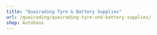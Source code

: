 ```yaml
---
title: "Quairading Tyre & Battery Supplies"
url: /quairading/quairading-tyre-und-battery-supplies/
shop: Autohaus
---
```

